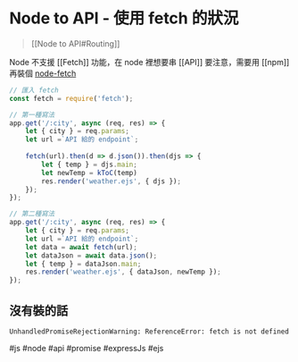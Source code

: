 # Node to API - 使用 fetch 的狀況
>[[Node to API#Routing]]

Node 不支援 [[Fetch]] 功能，在 node 裡想要串 [[API]] 要注意，需要用 [[npm]] 再裝個 [node-fetch](https://www.npmjs.com/package/node-fetch)

```js
// 匯入 fetch
const fetch = require('fetch');

// 第一種寫法
app.get('/:city', async (req, res) => {
	let { city } = req.params;
	let url =`API 給的 endpoint`;
	
	fetch(url).then(d => d.json()).then(djs => {
		let { temp } = djs.main;
		let newTemp = kToC(temp)
		res.render('weather.ejs', { djs });
	});
});

// 第二種寫法
app.get('/:city', async (req, res) => {
	let { city } = req.params;
	let url =`API 給的 endpoint`;
	let data = await fetch(url);
	let dataJson = await data.json();
	let { temp } = dataJson.main;
	res.render('weather.ejs', { dataJson, newTemp });
});
```
## 沒有裝的話
```shell
UnhandledPromiseRejectionWarning: ReferenceError: fetch is not defined
```




#js #node #api #promise #expressJs #ejs 